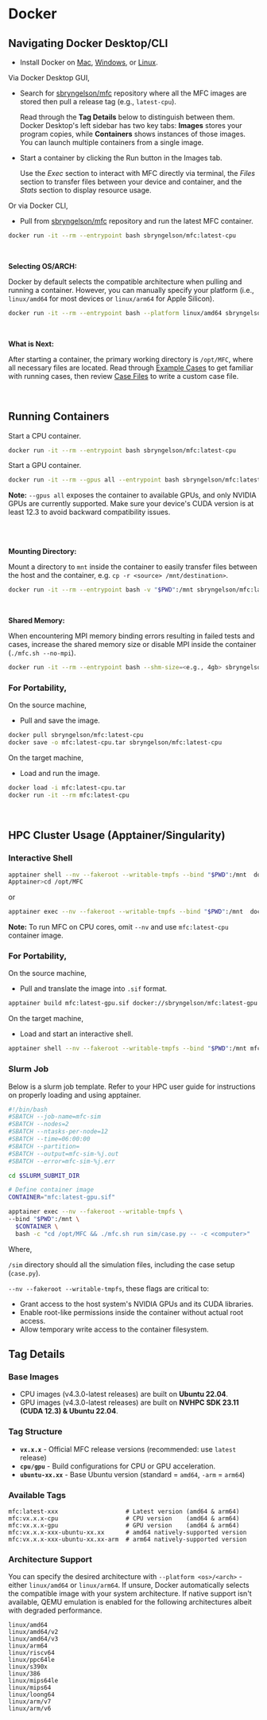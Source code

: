 # Docker

## Navigating Docker Desktop/CLI

- Install Docker on [Mac](https://docs.docker.com/desktop/setup/install/mac-install/), [Windows](https://docs.docker.com/desktop/setup/install/windows-install/), or [Linux](https://docs.docker.com/desktop/setup/install/linux/).

Via Docker Desktop GUI,
- Search for [sbryngelson/mfc](https://hub.docker.com/r/sbryngelson/mfc) repository where all the MFC images are stored then pull a release tag (e.g., `latest-cpu`).

    Read through the **Tag Details** below to distinguish between them. Docker Desktop's left sidebar has two key tabs: **Images** stores your program copies, while **Containers** shows instances of those images. You can launch multiple containers from a single image.

- Start a container by clicking the Run button in the Images tab.

    Use the *Exec* section to interact with MFC directly via terminal, the *Files* section to transfer files between your device and container, and the *Stats* section to display resource usage.

Or via Docker CLI,

- Pull from [sbryngelson/mfc](https://hub.docker.com/r/sbryngelson/mfc) repository and run the latest MFC container.

```bash
docker run -it --rm --entrypoint bash sbryngelson/mfc:latest-cpu
```
<br>

**Selecting OS/ARCH:** 

Docker by default selects the compatible architecture when pulling and running a container. However, you can manually specify your platform (i.e., `linux/amd64` for most devices or `linux/arm64` for Apple Silicon).
```bash
docker run -it --rm --entrypoint bash --platform linux/amd64 sbryngelson/mfc:latest-cpu
```
<br>

**What is Next:** 

After starting a container, the primary working directory is `/opt/MFC`, where all necessary files are located. Read through [Example Cases](https://mflowcode.github.io/documentation/md_examples.html) to get familiar with running cases, then review [Case Files](https://mflowcode.github.io/documentation/md_case.html) to write a custom case file.


<br>

## Running Containers

Start a CPU container.
```bash
docker run -it --rm --entrypoint bash sbryngelson/mfc:latest-cpu
```
Start a GPU container.
```bash
docker run -it --rm --gpus all --entrypoint bash sbryngelson/mfc:latest-gpu
```
**Note:** `--gpus all` exposes the container to available GPUs, and only NVIDIA GPUs are currently supported. Make sure your device's CUDA version is at least 12.3 to avoid backward compatibility issues.

<br>
<br>

**Mounting Directory:** 

Mount a directory to `mnt` inside the container to easily transfer files between the host and the container, e.g. `cp -r <source> /mnt/destination>`.
```bash
docker run -it --rm --entrypoint bash -v "$PWD":/mnt sbryngelson/mfc:latest-cpu
```
<br>

**Shared Memory:** 

When encountering MPI memory binding errors resulting in failed tests and cases, increase the shared memory size or disable MPI inside the container (`./mfc.sh --no-mpi`).
```bash
docker run -it --rm --entrypoint bash --shm-size=<e.g., 4gb> sbryngelson/mfc:latest-cpu
```




### **For Portability,**

On the source machine,
- Pull and save the image.
```bash
docker pull sbryngelson/mfc:latest-cpu
docker save -o mfc:latest-cpu.tar sbryngelson/mfc:latest-cpu
```
On the target machine,
- Load and run the image.
```bash
docker load -i mfc:latest-cpu.tar
docker run -it --rm mfc:latest-cpu
```

<br>

## HPC Cluster Usage (Apptainer/Singularity)

### **Interactive Shell**
```bash
apptainer shell --nv --fakeroot --writable-tmpfs --bind "$PWD":/mnt  docker://sbryngelson/mfc:latest-gpu
Apptainer>cd /opt/MFC
```
or
```bash
apptainer exec --nv --fakeroot --writable-tmpfs --bind "$PWD":/mnt  docker://sbryngelson/mfc:latest-gpu bash -c "cd /opt/MFC && bash"
```
**Note:** To run MFC on CPU cores, omit `--nv` and use `mfc:latest-cpu` container image.

### **For Portability,**
On the source machine,
- Pull and translate the image into `.sif` format.
```bash
apptainer build mfc:latest-gpu.sif docker://sbryngelson/mfc:latest-gpu
```
On the target machine,
- Load and start an interactive shell.
```bash
apptainer shell --nv --fakeroot --writable-tmpfs --bind "$PWD":/mnt mfc:latest-gpu.sif
```



### Slurm Job
Below is a slurm job template. Refer to your HPC user guide for instructions on properly loading and using apptainer.
```bash
#!/bin/bash
#SBATCH --job-name=mfc-sim
#SBATCH --nodes=2
#SBATCH --ntasks-per-node=12
#SBATCH --time=06:00:00
#SBATCH --partition=
#SBATCH --output=mfc-sim-%j.out
#SBATCH --error=mfc-sim-%j.err

cd $SLURM_SUBMIT_DIR

# Define container image
CONTAINER="mfc:latest-gpu.sif"

apptainer exec --nv --fakeroot --writable-tmpfs \
--bind "$PWD":/mnt \
  $CONTAINER \
  bash -c "cd /opt/MFC && ./mfc.sh run sim/case.py -- -c <computer>"
```
Where,

`/sim` directory should all the simulation files, including the case setup (`case.py`).
 
`--nv --fakeroot --writable-tmpfs`, these flags are critical to:
- Grant access to the host system's NVIDIA GPUs and its CUDA libraries.
- Enable root-like permissions inside the container without actual root access.
- Allow temporary write access to the container filesystem.



## Tag Details
### Base Images
- CPU images (v4.3.0-latest releases) are built on **Ubuntu 22.04**.
- GPU images (v4.3.0-latest releases) are built on **NVHPC SDK 23.11 (CUDA 12.3) & Ubuntu 22.04**.

### Tag Structure
- **`vx.x.x`** - Official MFC release versions (recommended: use `latest` release)
- **`cpu/gpu`** - Build configurations for CPU or GPU acceleration.
- **`ubuntu-xx.xx`** - Base Ubuntu version (standard = `amd64`, `-arm` = `arm64`)

### Available Tags
```
mfc:latest-xxx                   # Latest version (amd64 & arm64)
mfc:vx.x.x-cpu                   # CPU version    (amd64 & arm64)
mfc:vx.x.x-gpu                   # GPU version    (amd64 & arm64)
mfc:vx.x.x-xxx-ubuntu-xx.xx      # amd64 natively-supported version
mfc:vx.x.x-xxx-ubuntu-xx.xx-arm  # arm64 natively-supported version
```
### **Architecture Support**
You can specify the desired architecture with `--platform <os>/<arch>` - either `linux/amd64` or `linux/arm64`. If unsure, Docker automatically selects the compatible image with your system architecture. If native support isn't available, QEMU emulation is enabled for the following architectures albeit with degraded performance.
```
linux/amd64
linux/amd64/v2
linux/amd64/v3
linux/arm64
linux/riscv64
linux/ppc64le
linux/s390x
linux/386
linux/mips64le
linux/mips64
linux/loong64
linux/arm/v7
linux/arm/v6
```


<br>
<br>
